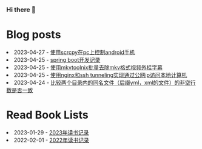 ### Hi there 👋

<!--
**deletefromuser/deletefromuser** is a ✨ _special_ ✨ repository because its `README.md` (this file) appears on your GitHub profile.

Here are some ideas to get you started:

- 🔭 I’m currently working on ...
- 🌱 I’m currently learning ...
- 👯 I’m looking to collaborate on ...
- 🤔 I’m looking for help with ...
- 💬 Ask me about ...
- 📫 How to reach me: ...
- 😄 Pronouns: ...
- ⚡ Fun fact: ...
-->

# Blog posts
<!-- BLOG-POST-LIST:START -->
<li>2023-04-27 - <a href="https://deletefromuser.github.io/tip/2023042702/" rel="nofollow">使用scrcpy在pc上控制android手机</a></li><li>2023-04-25 - <a href="https://deletefromuser.github.io/web/2023042501/" rel="nofollow">spring boot开发记录</a></li><li>2023-04-25 - <a href="https://deletefromuser.github.io/tip/2023042503/" rel="nofollow">使用mkvtoolnix批量去除mkv格式视频外挂字幕</a></li><li>2023-04-25 - <a href="https://deletefromuser.github.io/web/2023042502/" rel="nofollow">使用nginx和ssh tunneling实现通过公网ip访问本地计算机</a></li><li>2023-04-24 - <a href="https://deletefromuser.github.io/bash/2023041801/" rel="nofollow">比较两个目录内的同名文件（后缀yml，xml的文件）的非空行数是否一致</a></li>
<!-- BLOG-POST-LIST:END -->

# Read Book Lists
<!-- READ-BOOK-LIST:START -->
<li>2023-01-29 - <a href="https://deletefromuser.github.io/read/2023012901/" rel="nofollow">2023年读书记录</a></li><li>2022-02-01 - <a href="https://deletefromuser.github.io/read/2022030701/" rel="nofollow">2022年读书记录</a></li>
<!-- READ-BOOK-LIST:END -->
